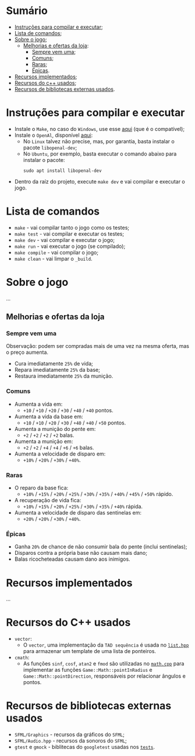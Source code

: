# Sumário
- [Instruções para compilar e executar](#instruções-para-compilar-e-executar);
- [Lista de comandos](#comandos-gerais);
- [Sobre o jogo](#sobre-o-jogo);
  - [Melhorias e ofertas da loja](#melhorias-e-ofertas-da-loja):
    - [Sempre vem uma](#sempre-vem-uma);
    - [Comuns](#comuns);
    - [Raras](#raras);
    - [Épicas](#épicas).
- [Recursos implementados](#recursos-implementados);
- [Recursos do c++ usados](#recursos-do-c-usados);
- [Recursos de bibliotecas externas usados](#recursos-de-bibliotecas-externas-usados).

# Instruções para compilar e executar
- Instale o `Make`, no caso do `Windows`, use esse [aqui](_windows/winlibs-x86_64-posix-seh-gcc-13.1.0-mingw-w64msvcrt-11.0.0-r5.7z) (que é o compatível);
- Instale o `OpenAl`, disponível [aqui](https://www.openal.org/downloads/):
    - No `Linux` talvez não precise, mas, por garantia, basta instalar o pacote `libopenal-dev`;
    - No `Ubuntu`, por exemplo, basta executar o comando abaixo para instalar o pacote:
        ```
        sudo apt install libopenal-dev
        ```
- Dentro da raíz do projeto, execute `make dev` e vai compilar e executar o jogo.

# Lista de comandos
- `make` - vai compilar tanto o jogo como os testes;
- `make test` - vai compilar e executar os testes;
- `make dev` - vai compilar e executar o jogo;
- `make run` - vai executar o jogo (se compilado);
- `make compile` - vai compilar o jogo;
- `make clean` - vai limpar o `_build`.

# Sobre o jogo
...

## Melhorias e ofertas da loja
### Sempre vem uma
Observação: podem ser compradas mais de uma vez na mesma oferta, mas o preço aumenta.
- Cura imediatamente `25%` de vida;
- Repara imediatamente `25%` da base;
- Restaura imediatamente `25%` da munição.
### Comuns
- Aumenta a vida em:
  - `+10` / `+10` / `+20` / `+30` / `+40` / `+40` pontos.
- Aumenta a vida da base em:
  - `+10` / `+10` / `+20` / `+30` / `+40` / `+40` / `+50` pontos.
- Aumenta a munição do pente em:
  - `+2` / `+2` / `+2` / `+2` balas.
- Aumenta a munição em:
  - `+2` / `+2` / `+4` / `+4` / `+6` / `+6` balas.
- Aumenta a velocidade de disparo em:
  - `+10%` / `+20%` / `+30%` / `+40%`.
### Raras
- O reparo da base fica:
  - `+10%` / `+15%` / `+20%` / `+25%` / `+30%` / `+35%` / `+40%` / `+45%` / `+50%` rápido.
- A recuperação de vida fica:
  - `+10%` / `+15%` / `+20%` / `+25%` / `+30%` / `+35%` / `+40%` rápida.
- Aumenta a velocidade de disparo das sentinelas em:
  - `+20%` / `+20%` / `+30%` / `+40%`.
### Épicas
- Ganha `20%` de chance de não consumir bala do pente (inclui sentinelas);
- Disparos contra a própria base não causam mais dano;
- Balas ricocheteadas causam dano aos inimigos.

# Recursos implementados
...

# Recursos do C++ usados
- `vector`:
    - O `vector`, uma implementação da `TAD sequência` é usada no [`list.hpp`](include/Engine/list.hpp) para armazenar um template de uma lista de ponteiros.
- `cmath`:
    - As funções `sinf`, `cosf`, `atan2` e `fmod` são utilizadas no [`math.cpp`](src/Engine//math.cpp) para implementar as funções `Game::Math::pointInRadius` e `Game::Math::pointDirection`, responsáveis por relacionar ângulos e pontos.

# Recursos de bibliotecas externas usados
- `SFML/Graphics` - recursos da gráficos do `SFML`;
- `SFML/Audio.hpp` - recursos da sonoros do `SFML`;
- `gtest` e `gmock` - biblitecas do `googletest` usadas nos [`tests`](tests).

[//]: <Comandos de build das libs>
[//]: <cmake -G "MinGW Makefiles" .. -DCMAKE_C_COMPILER=gcc -DCMAKE_CXX_COMPILER=g++ -D"CMAKE_MAKE_PROGRAM:PATH=C:/MinGW/bin/make.exe" -DCMAKE_C_COMPILER_WORKS=1 -DCMAKE_CXX_COMPILER_WORKS=1 -DGTEST_CREATE_SHARED_LIBRARY=1 -DGTEST_LINKED_AS_SHARED_LIBRARY=1">